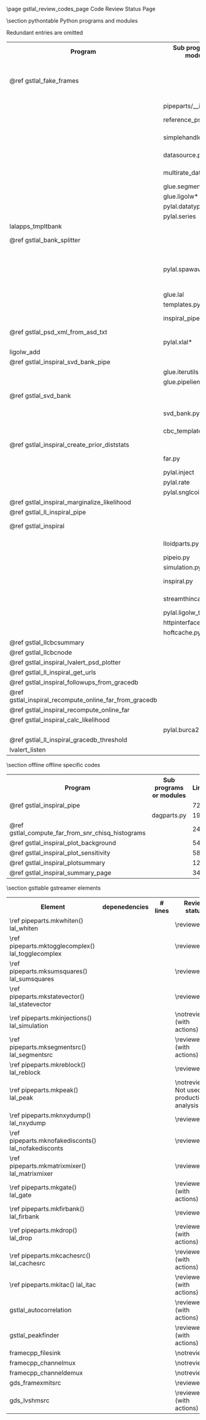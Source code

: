 \page gstlal_review_codes_page Code Review Status Page

\section pythontable Python programs and modules

Redundant entries are omitted

<table>
<tr><th> Program						</th><th> Sub programs or modules	</th><th> Lines	</th><th> Review status	</th><th> Stability </th></tr>
<tr><td> @ref gstlal_fake_frames				</td><td>				</td><td> 360	</td><td> \notreviewed: But not used for production analysis	</td><td> \stable </td></tr>
<tr><td>							</td><td> pipeparts/__init__.py		</td><td> 965	</td><td> \notreviewed	</td><td> \stable </td></tr>
<tr><td>							</td><td> reference_psd.py		</td><td> 648	</td><td> \reviewed with actions	</td><td> \stable </td></tr>
<tr><td>							</td><td> simplehandler.py		</td><td> 143	</td><td> \reviewed with actions	</td><td> \stable </td></tr>
<tr><td>							</td><td> datasource.py			</td><td> 749	</td><td> \reviewed with actions	</td><td> \stable </td></tr>
<tr><td>							</td><td> multirate_datasource.py	</td><td> 291	</td><td> \reviewed with actions	</td><td> \stable </td></tr>
<tr><td>							</td><td> glue.segments			</td><td> NA	</td><td> \reviewed	</td><td> \stable </td></tr>
<tr><td>							</td><td> glue.ligolw*			</td><td> NA	</td><td> \reviewed	</td><td> \stable </td></tr>
<tr><td>							</td><td> pylal.datatypes		</td><td> ?	</td><td> ?		</td><td> \stable </td></tr>
<tr><td>							</td><td> pylal.series			</td><td> ?	</td><td> ?		</td><td> \stable </td></tr>
<tr><td> lalapps_tmpltbank					</td><td>                               </td><td> NA	</td><td> \reviewed	</td><td> \stable </td></tr>
<tr><td> @ref gstlal_bank_splitter				</td><td>                               </td><td> 187	</td><td> \reviewed with actions	</td><td> \stable </td></tr>
<tr><td>							</td><td> pylal.spawaveform		</td><td> 1244	</td><td> \notreviewed: only gsl SVD used, rest switched to LAL swig </td><td> \stable </td></tr>
<tr><td>							</td><td> glue.lal			</td><td> NA	</td><td> \reviewed	</td><td> \stable </td></tr>
<tr><td>							</td><td> templates.py			</td><td> 299	</td><td> \reviewed	</td><td> \stable </td></tr>
<tr><td>							</td><td> inspiral_pipe.py		</td><td> 279	</td><td> \reviewed with actions	</td><td> \stable </td></tr>
<tr><td> @ref gstlal_psd_xml_from_asd_txt			</td><td>                               </td><td> 81	</td><td> \reviewed	</td><td> \stable </td></tr>
<tr><td>							</td><td> pylal.xlal*			</td><td> ?	</td><td> ?		</td><td> \stable </td></tr>
<tr><td> ligolw_add						</td><td>                               </td><td> NA	</td><td> \reviewed	</td><td> \stable </td></tr>
<tr><td> @ref gstlal_inspiral_svd_bank_pipe			</td><td>                               </td><td> 201	</td><td> \reviewed	</td><td> \stable </td></tr>
<tr><td>							</td><td> glue.iterutils                </td><td> NA	</td><td> \reviewed	</td><td> \stable </td></tr>
<tr><td>							</td><td> glue.pipeliene                </td><td> NA	</td><td> \reviewed	</td><td> \stable </td></tr>
<tr><td> @ref gstlal_svd_bank					</td><td>                               </td><td> 164	</td><td> \reviewed with actions	</td><td> \stable </td></tr>
<tr><td>							</td><td> svd_bank.py			</td><td> 363	</td><td> \reviewed with actions	</td><td> \stable </td></tr>
<tr><td>							</td><td> cbc_template_fir.py		</td><td> 443	</td><td> \reviewed with actions</td><td> \stable </td></tr>
<tr><td> @ref gstlal_inspiral_create_prior_diststats		</td><td>                               </td><td> 125	</td><td> \notreviewed	</td><td> \stable </td></tr>
<tr><td>							</td><td> far.py			</td><td> 1714	</td><td> \reviewed with actions	</td><td> \stable </td></tr>
<tr><td>							</td><td> pylal.inject			</td><td> NA	</td><td> \reviewed	</td><td> \stable </td></tr>
<tr><td>							</td><td> pylal.rate			</td><td> NA	</td><td> \reviewed	</td><td> \stable </td></tr>
<tr><td>							</td><td> pylal.snglcoinc		</td><td> ?	</td><td> ?		</td><td> \stable </td></tr>
<tr><td> @ref gstlal_inspiral_marginalize_likelihood		</td><td>                               </td><td> 167	</td><td> \reviewed	</td><td> \stable </td></tr>
<tr><td> @ref gstlal_ll_inspiral_pipe				</td><td>                               </td><td> -	</td><td> \notreviewed	</td><td> \moddev </td></tr>
<tr><td> @ref gstlal_inspiral					</td><td>                               </td><td> 707	</td><td> \reviewed with actions	</td><td> \stable </td></tr>
<tr><td>							</td><td> lloidparts.py			</td><td> 826	</td><td> \reviewed with actions	</td><td> \stable </td></tr>
<tr><td>							</td><td> pipeio.py			</td><td> 239	</td><td> \notreviewed	</td><td> \stable </td></tr>
<tr><td>							</td><td> simulation.py			</td><td> 72	</td><td> \reviewed	</td><td> \stable </td></tr>
<tr><td>							</td><td> inspiral.py			</td><td> 949	</td><td> \reviewed with actions	</td><td> \stable </td></tr>
<tr><td>							</td><td> streamthinca.py		</td><td> 387	</td><td> \reviewed with actions	</td><td> \stable </td></tr>
<tr><td>							</td><td> pylal.ligolw_thinca		</td><td> ?	</td><td> ?		</td><td> \stable </td></tr>
<tr><td>							</td><td> httpinterface.py		</td><td> 110	</td><td> \notreviewed	</td><td> \stable </td></tr>
<tr><td>							</td><td> hoftcache.py			</td><td> 110	</td><td> \notreviewed	</td><td> \stable </td></tr>
<tr><td> @ref gstlal_llcbcsummary				</td><td>                               </td><td> 450	</td><td> \notreviewed	</td><td> \stable </td></tr>
<tr><td> @ref gstlal_llcbcnode					</td><td>                               </td><td> 318	</td><td> \notreviewed	</td><td> \stable </td></tr>
<tr><td> @ref gstlal_inspiral_lvalert_psd_plotter		</td><td>                               </td><td> 240	</td><td> \notreviewed	</td><td> \stable </td></tr>
<tr><td> @ref gstlal_ll_inspiral_get_urls			</td><td>                               </td><td> 30	</td><td> \reviewed	</td><td> \stable </td></tr>
<tr><td> @ref gstlal_inspiral_followups_from_gracedb		</td><td>                               </td><td> 177	</td><td> \notreviewed	</td><td> \stable </td></tr>
<tr><td> @ref gstlal_inspiral_recompute_online_far_from_gracedb	</td><td>                    </td><td> 18	</td><td> \notreviewed	</td><td> \hidev </td></tr>
<tr><td> @ref gstlal_inspiral_recompute_online_far		</td><td>                    		</td><td> 92	</td><td> \notreviewed	</td><td> \hidev </td></tr>
<tr><td> @ref gstlal_inspiral_calc_likelihood			</td><td>                    		</td><td> 409	</td><td> \notreviewed	</td><td> \stable </td></tr>
<tr><td>							</td><td> pylal.burca2			</td><td> ?	</td><td> ?		</td><td> \stable </td></tr>
<tr><td> @ref gstlal_ll_inspiral_gracedb_threshold		</td><td>                               </td><td> 106	</td><td> \notreviewed	</td><td> \stable </td></tr>
<tr><td> lvalert_listen						</td><td>                               </td><td> ?	</td><td> ?		</td><td> \stable </td></tr>
</table>

\section offline offline specific codes

<table>
<tr><th> Program						</th><th> Sub programs or modules       </th><th> Lines </th><th> Review status </th><th> Stability </th></tr>
<tr><td> @ref gstlal_inspiral_pipe				</td><td>                               </td><td> 729   </td><td> \notreviewed  </td><td> \stable </td></tr>
<tr><td>							</td><td> dagparts.py                   </td><td> 196   </td><td> \notreviewed  </td><td> \stable </td></tr>
<tr><td> @ref gstlal_compute_far_from_snr_chisq_histograms	</td><td>                         </td><td> 249   </td><td> \notreviewed  </td><td> \stable </td></tr>
<tr><td> @ref gstlal_inspiral_plot_background			</td><td>                               </td><td> 541   </td><td> \notreviewed  </td><td> \stable </td></tr>
<tr><td> @ref gstlal_inspiral_plot_sensitivity			</td><td>                               </td><td> 587   </td><td> \notreviewed  </td><td> \stable </td></tr>
<tr><td> @ref gstlal_inspiral_plotsummary			</td><td>                               </td><td> 1244  </td><td> \notreviewed  </td><td> \stable </td></tr>
<tr><td> @ref gstlal_inspiral_summary_page			</td><td>                               </td><td> 344   </td><td> \notreviewed  </td><td> \stable </td></tr>
</table>

\section gsttable gstreamer elements

<table>
<tr><th> Element					</th><th> depenedencies		</th><th> # lines </th><th> Review status	</th><th> Stability	</th></tr>
<tr><td> \ref pipeparts.mkwhiten() lal_whiten		</td><td>			</td><td> 	  </td><td> \reviewed		</td><td> \stable	</td></tr>
<tr><td> \ref pipeparts.mktogglecomplex() lal_togglecomplex</td><td>			</td><td> 	  </td><td> \reviewed		</td><td> \stable	</td></tr>
<tr><td> \ref pipeparts.mksumsquares() lal_sumsquares	</td><td>			</td><td> 	  </td><td> \reviewed		</td><td> \stable	</td></tr>
<tr><td> \ref pipeparts.mkstatevector() lal_statevector	</td><td>			</td><td> 	  </td><td> \reviewed 		</td><td> \stable	</td></tr>
<tr><td> \ref pipeparts.mkinjections() lal_simulation 	</td><td>			</td><td> 	  </td><td> \notreviewed (with actions)	</td><td> \stable	</td></tr>
<tr><td> \ref pipeparts.mksegmentsrc() lal_segmentsrc 	</td><td>			</td><td> 	  </td><td> \reviewed (with actions)</td><td> \stable	</td></tr>
<tr><td> \ref pipeparts.mkreblock() lal_reblock 	</td><td>			</td><td> 	  </td><td> \reviewed		</td><td> \stable	</td></tr>
<tr><td> \ref pipeparts.mkpeak() lal_peak		</td><td>			</td><td> 	  </td><td> \notreviewed: Not used for production analysis	</td><td> \stable	</td></tr>
<tr><td> \ref pipeparts.mknxydump() lal_nxydump		</td><td>			</td><td> 	  </td><td> \reviewed		</td><td> \stable	</td></tr>
<tr><td> \ref pipeparts.mknofakedisconts() lal_nofakedisconts</td><td>			</td><td> 	  </td><td> \reviewed		</td><td> \stable 	</td></tr>
<tr><td> \ref pipeparts.mkmatrixmixer() lal_matrixmixer	</td><td>			</td><td> 	  </td><td> \reviewed		</td><td> \stable	</td></tr>
<tr><td> \ref pipeparts.mkgate() lal_gate		</td><td>			</td><td> 	  </td><td> \reviewed (with actions)</td><td> \stable       </td></tr>
<tr><td> \ref pipeparts.mkfirbank() lal_firbank		</td><td>			</td><td> 	  </td><td> \reviewed		</td><td> \stable 	</td></tr>
<tr><td> \ref pipeparts.mkdrop() lal_drop		</td><td>			</td><td> 	  </td><td> \reviewed (with actions)</td><td> \stable 	</td></tr>
<tr><td> \ref pipeparts.mkcachesrc() lal_cachesrc	</td><td>			</td><td> 	  </td><td> \reviewed (with actions)</td><td> \stable 	</td></tr>
<tr><td> \ref pipeparts.mkitac() lal_itac		</td><td>			</td><td> 	  </td><td> \reviewed (with actions)</td><td> \stable	</td></tr>
<tr><td> gstlal_autocorrelation				</td><td>			</td><td> 	  </td><td> \reviewed (with actions)</td><td> \stable	</td></tr>
<tr><td> gstlal_peakfinder				</td><td>			</td><td> 	  </td><td> \reviewed (with actions)</td><td> \stable	</td></tr>
<tr><td> framecpp_filesink				</td><td>			</td><td> 	  </td><td> \notreviewed	</td><td> \stable 	</td></tr>
<tr><td> framecpp_channelmux				</td><td>			</td><td> 	  </td><td> \notreviewed	</td><td> \stable 	</td></tr>
<tr><td> framecpp_channeldemux				</td><td>			</td><td> 	  </td><td> \notreviewed	</td><td> \stable	</td></tr>
<tr><td> gds_framexmitsrc				</td><td>			</td><td> 	  </td><td> \reviewed		</td><td> \stable 	</td></tr>
<tr><td> gds_lvshmsrc					</td><td>			</td><td> 	  </td><td> \reviewed (with actions)</td><td> \stable 	</td></tr>
</table>

